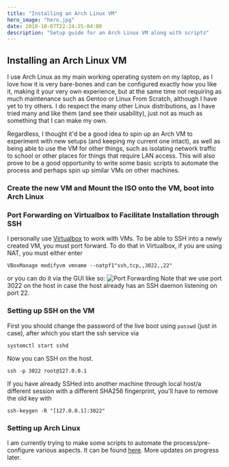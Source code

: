 ```yaml
---
title: "Installing an Arch Linux VM"
hero_image: "hero.jpg"
date: 2018-10-07T22:24:25-04:00
description: "Setup guide for an Arch Linux VM along with scripts"
---
```


## Installing an Arch Linux VM
I use Arch Linux as my main working operating system on my laptop, as
I love how it is very bare-bones and can be configured exactly how you
like it, making it your very own experience, but at the same time not
requiring as much maintenance such as Gentoo or Linux From Scratch,
although I have yet to try others. I do respect the many other Linux
distributions, as I have tried many and like them (and see their
usability), just not as much as something that I can make my own.

Regardless, I thought it'd be a good idea to spin up an Arch VM to
experiment with new setups (and keeping my current one intact), as
well as being able to use the VM for other things, such as isolating
network traffic to school or other places for things that require LAN
access. This will also prove to be a good opportunity to write some
basic scripts to automate the process and perhaps spin up similar VMs
on other machines.

### Create the new VM and Mount the ISO onto the VM, boot into Arch Linux

### Port Forwarding on Virtualbox to Facilitate Installation through SSH
I personally use [Virtualbox](https://www.virtualbox.org/) to work
with VMs. To be able to SSH into a newly created VM, you must port
forward. To do that in Virtualbox, if you are using NAT, you must
either enter 
```
VBoxManage modifyvm vmname --natpf1"ssh,tcp,,3022,,22"
```
or you can do it via the GUI like so:
![Port Forwarding](/img/vb_portforward.png)
Note that we use port 3022 on the host in case the host already has an SSH daemon listening on port 22.

### Setting up SSH on the VM
First you should change the password of the live boot using `passwd` (just in case), after which you start the ssh service via
```
systemctl start sshd
```
Now you can SSH on the host.
```
ssh -p 3022 root@127.0.0.1
```
If you have already SSHed into another machine through local host/a different session with a different SHA256 fingerprint, you'll have to remove the old key with
```
ssh-keygen -R "[127.0.0.1]:3022"
```

### Setting up Arch Linux
I am currently trying to make some scripts to automate the
process/pre-configure various aspects. It can be found
[here](https://github.com/julianlore/GNU-Linux-Automation/tree/master/Arch). More
updates on progress later.
